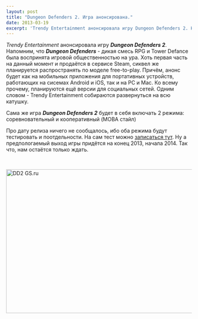 ```yaml
---
layout: post
title: "Dungeon Defenders 2. Игра анонсирована."
date: 2013-03-19
excerpt: 'Trendy Entertainment анонсировала игру Dungeon Defenders 2. Напомним, что Dungeon Defenders - дикая смесь RPG и Tower Defance была воспринята игровой общественностью на ура. Хоть первая часть на данный момент и продаётся в сервисе Steam, сиквел же планируется распространять по моделе...'
---
```


<em>Trendy Entertainment</em> анонсировала игру <em><strong>Dungeon Defenders 2</strong></em>. Напомним, что <em><strong>Dungeon Defenders</strong></em> - дикая смесь RPG и Tower Defance была воспринята игровой общественностью на ура. Хоть первая часть на данный момент и продаётся в сервисе Steam, сиквел же планируется распространять по моделе free-to-play. Причём, анонс будет как на мобильных приложения для портативных устройств, работающих на сисемах Android и iOS, так и на PС и Mac. Ко всему прочему, планируются ещё версии для социальных сетей. Одним словом - Trendy Entertainment собираются развернуться на всю катушку.

Сама же игра <em><strong>Dungeon Defenders 2</strong></em> будет в себя включать 2 режима: соревновательный и кооперативный (MOBA стайл)

Про дату релиза ничего не сообщалось, ибо оба режима будут тестировать и поотдельности. На сам тест можно <a href="http://dungeondefenders2.com/register/">записаться тут</a>. Ну а предпологаемый выход игры придётся на конец 2013, начала 2014. Так что, нам остаётся только ждать.

&nbsp;

<a href="http://gamersoul.ru/wp-content/uploads/2013/03/DD2-GS.ru_.jpg"><img class="wp-image-1779 aligncenter" alt="DD2 GS.ru" src="http://gamersoul.ru/wp-content/uploads/2013/03/DD2-GS.ru_.jpg" width="691" height="389" /></a>